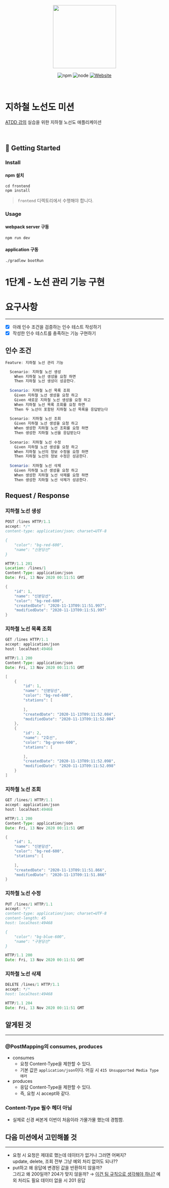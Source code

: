 <p align="center">
    <img width="200px;" src="https://raw.githubusercontent.com/woowacourse/atdd-subway-admin-frontend/master/images/main_logo.png"/>
</p>
<p align="center">
  <img alt="npm" src="https://img.shields.io/badge/npm-6.14.15-blue">
  <img alt="node" src="https://img.shields.io/badge/node-14.18.2-blue">
  <a href="https://edu.nextstep.camp/c/R89PYi5H" alt="nextstep atdd">
    <img alt="Website" src="https://img.shields.io/website?url=https%3A%2F%2Fedu.nextstep.camp%2Fc%2FR89PYi5H">
  </a>
</p>

<br>

# 지하철 노선도 미션
[ATDD 강의](https://edu.nextstep.camp/c/R89PYi5H) 실습을 위한 지하철 노선도 애플리케이션

<br>

## 🚀 Getting Started

### Install
#### npm 설치
```
cd frontend
npm install
```
> `frontend` 디렉토리에서 수행해야 합니다.

### Usage
#### webpack server 구동
```
npm run dev
```
#### application 구동
```
./gradlew bootRun
```

# 1단계 - 노선 관리 기능 구현
# 요구사항

---

- [x]  아래 인수 조건을 검증하는 인수 테스트 작성하기
- [x]  작성한 인수 테스트를 충족하는 기능 구현하기

## 인수 조건

```java
Feature: 지하철 노선 관리 기능

  Scenario: 지하철 노선 생성
    When 지하철 노선 생성을 요청 하면
    Then 지하철 노선 생성이 성공한다.
  
  Scenario: 지하철 노선 목록 조회
    Given 지하철 노선 생성을 요청 하고
    Given 새로운 지하철 노선 생성을 요청 하고
    When 지하철 노선 목록 조회를 요청 하면
    Then 두 노선이 포함된 지하철 노선 목록을 응답받는다
    
  Scenario: 지하철 노선 조회
    Given 지하철 노선 생성을 요청 하고
    When 생성한 지하철 노선 조회를 요청 하면
    Then 생성한 지하철 노선을 응답받는다
    
  Scenario: 지하철 노선 수정
    Given 지하철 노선 생성을 요청 하고
    When 지하철 노선의 정보 수정을 요청 하면
    Then 지하철 노선의 정보 수정은 성공한다.
    
  Scenario: 지하철 노선 삭제
    Given 지하철 노선 생성을 요청 하고
    When 생성한 지하철 노선 삭제를 요청 하면
    Then 생성한 지하철 노선 삭제가 성공한다.
```

## Request / Response

### 지하철 노선 생성

```java
POST /lines HTTP/1.1
accept: */*
content-type: application/json; charset=UTF-8

{
    "color": "bg-red-600",
    "name": "신분당선"
}
```

```java
HTTP/1.1 201 
Location: /lines/1
Content-Type: application/json
Date: Fri, 13 Nov 2020 00:11:51 GMT

{
    "id": 1,
    "name": "신분당선",
    "color": "bg-red-600",
    "createdDate": "2020-11-13T09:11:51.997",
    "modifiedDate": "2020-11-13T09:11:51.997"
}
```

### 지하철 노선 목록 조회

```java
GET /lines HTTP/1.1
accept: application/json
host: localhost:49468
```

```java
HTTP/1.1 200 
Content-Type: application/json
Date: Fri, 13 Nov 2020 00:11:51 GMT

[
    {
        "id": 1,
        "name": "신분당선",
        "color": "bg-red-600",
        "stations": [
            
        ],
        "createdDate": "2020-11-13T09:11:52.084",
        "modifiedDate": "2020-11-13T09:11:52.084"
    },
    {
        "id": 2,
        "name": "2호선",
        "color": "bg-green-600",
        "stations": [
            
        ],
        "createdDate": "2020-11-13T09:11:52.098",
        "modifiedDate": "2020-11-13T09:11:52.098"
    }
]
```

### 지하철 노선 조회

```java
GET /lines/1 HTTP/1.1
accept: application/json
host: localhost:49468
```

```java
HTTP/1.1 200 
Content-Type: application/json
Date: Fri, 13 Nov 2020 00:11:51 GMT

{
    "id": 1,
    "name": "신분당선",
    "color": "bg-red-600",
    "stations": [
        
    ],
    "createdDate": "2020-11-13T09:11:51.866",
    "modifiedDate": "2020-11-13T09:11:51.866"
}
```

### 지하철 노선 수정

```java
PUT /lines/1 HTTP/1.1
accept: */*
content-type: application/json; charset=UTF-8
content-length: 45
host: localhost:49468

{
    "color": "bg-blue-600",
    "name": "구분당선"
}
```

```java
HTTP/1.1 200 
Date: Fri, 13 Nov 2020 00:11:51 GMT
```

### 지하철 노선 삭제

```java
DELETE /lines/1 HTTP/1.1
accept: */*
host: localhost:49468
```

```java
HTTP/1.1 204 
Date: Fri, 13 Nov 2020 00:11:51 GMT
```

## 알게된 것

---

### @PostMapping의 consumes, produces

- consumes
  - 요청 Content-Type을 제한할 수 있다.
  - 기본 값은 `application/json`이다. 어길 시 `415 Unsupported Media Type 에러`
- produces
  - 응답 Content-Type을 제한할 수 있다.
  - 즉, 요청 시 accept와 같다.
  
### Content-Type 필수 헤더 아님

- 실제로 신경 써본게 이번이 처음이라 가물가물 했는데 경험함.
## 다음 미션에서 고민해볼 것

---

- 요청 시 요청은 제대로 했는데 데이터가 없거나 그러면 어쩌지?  
  update, delete, 조회 전부
  그냥 예외 처리 없어도 되나??
- put하고 왜 응답에 변경된 값을 반환하지 않을까?  
  그리고 왜 200일까? 204가 맞지 않을까? → [이건 팀 규칙으로 생각해야 하나?](https://developer.mozilla.org/ko/docs/Web/HTTP/Methods/PUT#%EC%9D%91%EB%8B%B5)
  예외 처리도 필요 데이터 없을 시 201 응답